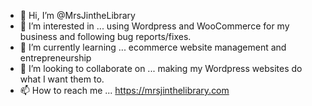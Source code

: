 - 👋 Hi, I’m @MrsJintheLibrary
- 👀 I’m interested in ... using Wordpress and WooCommerce for my business and following bug reports/fixes.
- 🌱 I’m currently learning ... ecommerce website management and entrepreneurship
- 💞️ I’m looking to collaborate on ... making my Wordpress websites do what I want them to.
- 📫 How to reach me ... https://mrsjinthelibrary.com

<!---
MrsJintheLibrary/MrsJintheLibrary is a ✨ special ✨ repository because its `README.md` (this file) appears on your GitHub profile.
You can click the Preview link to take a look at your changes.
--->
